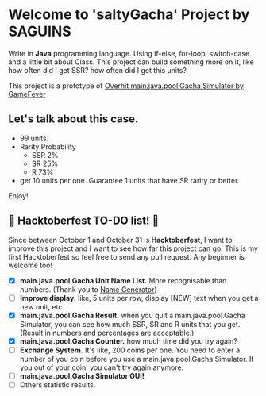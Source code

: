 # Welcome to 'saltyGacha' Project by SAGUINS
Write in **Java** programming language. Using if-else, for-loop, switch-case and a little bit about Class. This project can build something more on it, like how often did I get SSR? how often did I get this units?

This project is a prototype of [Overhit main.java.pool.Gacha Simulator by GameFever](https://overhit.gamefever.co/gacha/)

## Let's talk about this case.
- 99 units.
- Rarity Probability
  - SSR 2%
  - SR 25%
  - R 73%
- get 10 units per one. Guarantee 1 units that have SR rarity or better.

Enjoy!

## 🎃 Hacktoberfest TO-DO list! 🎃
Since between October 1 and October 31 is **Hacktoberfest**, I want to improve this project and I want to see how far this project can go. This is my first Hacktoberfest so feel free to send any pull request. Any beginner is welcome too!
- [x] **main.java.pool.Gacha Unit Name List.** More recognisable than numbers. (Thank you to [Name Generator](https://www.name-generator.org.uk/fantasy/))
- [ ] **Improve display.** like, 5 units per row, display [NEW] text when you get a new unit, etc.
- [x] **main.java.pool.Gacha Result.** when you quit a main.java.pool.Gacha Simulator, you can see how much SSR, SR and R units that you get. (Result in numbers and percentages are acceptable.)
- [x] **main.java.pool.Gacha Counter.** how much time did you try again?
- [ ] **Exchange System.** It's like, 200 coins per one. You need to enter a number of you coin before you use a main.java.pool.Gacha Simulator. If you out of your coin, you can't try again anymore.
- [ ] **main.java.pool.Gacha Simulator GUI!**
- [ ] Others statistic results.
